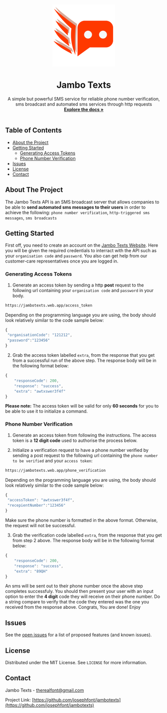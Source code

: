 <br />
<p align="center">
  <a href="https://github.com/josephfont/jambotext">
    <img src="logo_lg.png" alt="Logo" width="200" height="200">
  </a>

  <h1 align="center">Jambo Texts</h1>

  <p align="center">
    A simple but powerful SMS service for reliable phone number verification, sms broadcast and automated sms services through http requests
    <br />
    <a href="https://github.com/josephfont/jambotexts"><strong>Explore the docs »</strong></a>
    <br />
    <br />
    <!--a href="https://github.com/github_username/repo">View Demo</a>
    ·
    <a href="https://github.com/github_username/repo/issues">Report Bug</a>
    ·
    <a href="https://github.com/github_username/repo/issues">Request Feature</a-->
  </p>
</p>



<!-- TABLE OF CONTENTS -->
## Table of Contents

* [About the Project](#about-the-project)
* [Getting Started](#getting-started)
  * [Generating Access Tokens](#Generate-Access-Token)
  * [Phone Number Verification](#Phone-Number-Verification)
* [Issues](#Issues)
* [License](#license)
* [Contact](#contact)

<!-- ABOUT THE PROJECT -->
## About The Project

The Jambo Texts API is an SMS broadcast server that allows companies to be able to 
**send automated sms messages to their users** in order to achieve the following:
`phone number verification`, `http-triggered sms messages`, `sms broadcasts`

<!-- GETTING STARTED -->
## Getting Started

First off, you need to create an account on the [Jambo Texts Website](https://jambotexts.web.app). Here you will be given the required credentials to interract with the API such as your `organisation code` and `password`. You also can get help from our customer-care representatives once you are logged in.
### Generating Access Tokens

1. Generate an access token by sending a http **post** request to the following url containing your `organisation code` and `password` in your body.
```sh
https://jambotexts.web.app/access_token
```
Depending on the programming language you are using, the body should look relatively similar to the code sample below:
```javascript
{
 "organisationCode": "121212",
 "password":"123456"
}
```
2. Grab the access token labelled `extra`, from the response that you get from a successful run of the above step. The response body will be in the following format below:
```javascript
{
    "responseCode": 200,
    "response": "success",
    "extra": "awtxswer3f4f"
}
```
**Please note:** The access token will be valid for only **60 seconds** for you to be able to use it to initialize a command.

### Phone Number Verification
1. Generate an access token from following the instructions. The access token is a **12 digit code** used to authorise the process below.

2. Initialize a verification request to have a phone number verified by sending a post request to the following url containing the `phone number to be verified` and your `access token`:
```sh
https://jambotexts.web.app/phone_verification
```
Depending on the programming language you are using, the body should look relatively similar to the code sample below:
```javascript
{
 "accessToken": "awtxswer3f4f",
 "recepientNumber":"123456"
}
```
Make sure the phone number is formatted in the above format. Otherwise, the request will not be successful.

3. Grab the verification code labelled `extra`, from the response that you get from step 2 above. The response body will be in the following format below:
```javascript
{
    "responseCode": 200,
    "response": "success",
    "extra": "89QH"
}
```
An sms will be sent out to their phone number once the above step completes successfuly. You should then present your user with an input option to enter the **4 digit** code they will receive on their phone number. Do a string compare to verify that the code they entered was the one you received from the response above. 
Congrats, You are done! Enjoy

<!-- ROADMAP -->
## Issues

See the [open issues](https://github.com/josephfont/jambotexts/issues) for a list of proposed features (and known issues).



## License

Distributed under the MIT License. See `LICENSE` for more information.



<!-- CONTACT -->
## Contact

Jambo Texts - therealfont@gmail.com

Project Link: [https://github.com/josephfont/jambotexts](https://github.com/josephfont/jambotexts)





<!-- MARKDOWN LINKS & IMAGES -->
<!-- https://www.markdownguide.org/basic-syntax/#reference-style-links -->
[contributors-shield]: https://img.shields.io/github/contributors/othneildrew/Best-README-Template.svg?style=flat-square
[contributors-url]: https://github.com/othneildrew/Best-README-Template/graphs/contributors
[forks-shield]: https://img.shields.io/github/forks/othneildrew/Best-README-Template.svg?style=flat-square
[forks-url]: https://github.com/othneildrew/Best-README-Template/network/members
[stars-shield]: https://img.shields.io/github/stars/othneildrew/Best-README-Template.svg?style=flat-square
[stars-url]: https://github.com/othneildrew/Best-README-Template/stargazers
[issues-shield]: https://img.shields.io/github/issues/othneildrew/Best-README-Template.svg?style=flat-square
[issues-url]: https://github.com/othneildrew/Best-README-Template/issues
[license-shield]: https://img.shields.io/github/license/othneildrew/Best-README-Template.svg?style=flat-square
[license-url]: https://github.com/othneildrew/Best-README-Template/blob/master/LICENSE.txt
[linkedin-shield]: https://img.shields.io/badge/-LinkedIn-black.svg?style=flat-square&logo=linkedin&colorB=555
[linkedin-url]: https://linkedin.com/in/othneildrew
[product-screenshot]: images/screenshot.png
